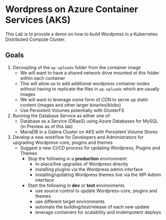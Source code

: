 # Wordpress on Azure Container Services (AKS)

This Lab is to provide a demo on how to build Wordpress in a Kubernetes Distributed Compute Cluster.

## Goals

1. Decoupling of the ```wp-uploads``` folder from the container image
    - We will want to have a shared network drive mounted ot this folder within each container
    - This will allow us to add additional wordpress container nodes without having to replicate the files in ```wp-uploads``` which are usually images
    - We will want to leverage some form of CDN to serve up static content (images and other larger binaries/blobs)
    - Use Persistent Volumes potentially with GlusterFS
2. Running the Database Service as either one of:
    - Database as a Service (DBaaS) using Azure Databases for MySQL (in Preview as of this lab)
    - MariaDB in a Galera Cluster on AKS with Persistent Volume Stores
3. Develop a new workflow for Developers and Administrators for upgrading Wordpress-core, plugins and themes
    - Suggest a new CI/CD process for updating Wordpress, Plugins and Themes
      - Stop the following in a **production** environment:
        - in-place/live upgrades of Wordpress directly
        - installing plugins via the Wordpress admin interface
        - installing/updating Wordpress themes live via the WP-Admin interface
      - Start the following in **dev** or **test** environments
        - use source control to update Wordpress-core, plugins and themes
        - use different target environments
        - automate the building/test/release of each new update
        - leverage containers for scalability and imdempotent deploys